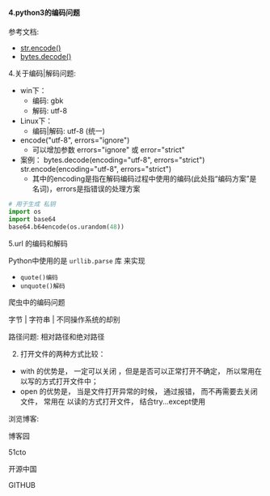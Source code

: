 #### 4.python3的编码问题

参考文档:

- [str.encode()](https://docs.python.org/3/library/stdtypes.html?highlight=decode#str.encode)
- [bytes.decode()](https://docs.python.org/3/library/stdtypes.html?highlight=decode#bytes.decode)



4.关于编码|解码问题:
- win下：
    - 编码: gbk
    - 解码: utf-8
- Linux下：
    - 编码|解码: utf-8 (统一)
- encode("utf-8", errors="ignore")
    - 可以增加参数 errors="ignore" 或 error="strict"
- 案例：
    bytes.decode(encoding="utf-8", errors="strict")
    str.encode(encoding="utf-8", errors="strict")
    - 其中的encoding是指在解码编码过程中使用的编码(此处指“编码方案”是名词)，errors是指错误的处理方案




```python
# 用于生成 私钥
import os
import base64
base64.b64encode(os.urandom(48))
```


5.url 的编码和解码

Python中使用的是 `urllib.parse`  库 来实现

- `quote()编码`
- `unquote()解码`







爬虫中的编码问题



字节 | 字符串 | 不同操作系统的却别



路径问题: 相对路径和绝对路径





2. 打开文件的两种方式比较：
- with 的优势是， 一定可以关闭 ，但是是否可以正常打开不确定， 所以常用在 以写的方式打开文件中；
- open 的优势是， 当是文件打开异常的时候， 通过报错， 而不再需要去关闭文件， 常用在 以读的方式打开文件， 结合try...except使用



浏览博客: 

博客园

51cto

开源中国

GITHUB
